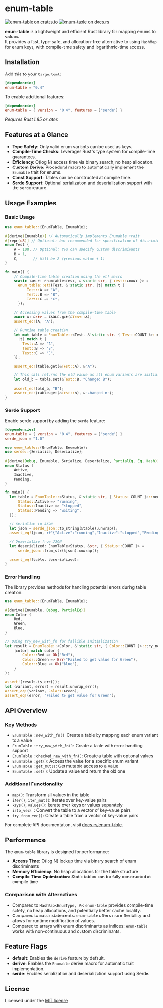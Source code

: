 # enum-table

[![enum-table on crates.io][cratesio-image]][cratesio]
[![enum-table on docs.rs][docsrs-image]][docsrs]

[cratesio-image]: https://img.shields.io/crates/v/enum-table.svg
[cratesio]: https://crates.io/crates/enum-table
[docsrs-image]: https://docs.rs/enum-table/badge.svg
[docsrs]: https://docs.rs/enum-table

**enum-table** is a lightweight and efficient Rust library for mapping enums to values.  
It provides a fast, type-safe, and allocation-free alternative to using `HashMap` for enum keys,
with compile-time safety and logarithmic-time access.

## Installation

Add this to your `Cargo.toml`:

```toml
[dependencies]
enum-table = "0.4"
```

To enable additional features:

```toml
[dependencies]
enum-table = { version = "0.4", features = ["serde"] }
```

*Requires Rust 1.85 or later.*

## Features at a Glance

- **Type Safety**: Only valid enum variants can be used as keys.
- **Compile-Time Checks**: Leverages Rust's type system for compile-time guarantees.
- **Efficiency**: O(log N) access time via binary search, no heap allocation.
- **Custom Derive**: Procedural macro to automatically implement the `Enumable` trait for enums.
- **Const Support**: Tables can be constructed at compile time.
- **Serde Support**: Optional serialization and deserialization support with the `serde` feature.

## Usage Examples

### Basic Usage

```rust
use enum_table::{EnumTable, Enumable};

#[derive(Enumable)] // Automatically implements Enumable trait
#[repr(u8)] // Optional: but recommended for specification of discriminants
enum Test {
    A = 100, // Optional: You can specify custom discriminants
    B = 1,
    C,       // Will be 2 (previous value + 1)
}

fn main() {
    // Compile-time table creation using the et! macro
    static TABLE: EnumTable<Test, &'static str, { Test::COUNT }> = 
      enum_table::et!(Test, &'static str, |t| match t {
          Test::A => "A",
          Test::B => "B",
          Test::C => "C",
      });

    // Accessing values from the compile-time table
    const A: &str = TABLE.get(&Test::A);
    assert_eq!(A, "A");

    // Runtime table creation
    let mut table = EnumTable::<Test, &'static str, { Test::COUNT }>::new_with_fn(
      |t| match t {
        Test::A => "A",
        Test::B => "B",
        Test::C => "C",
    });

    assert_eq!(table.get(&Test::A), &"A");

    // This call returns the old value as all enum variants are initialized
    let old_b = table.set(&Test::B, "Changed B");
  
    assert_eq!(old_b, "B");
    assert_eq!(table.get(&Test::B), &"Changed B");
}
```

### Serde Support

Enable serde support by adding the `serde` feature:

```toml
[dependencies]
enum-table = { version = "0.4", features = ["serde"] }
serde_json = "1.0"
```

```rust
use enum_table::{EnumTable, Enumable};
use serde::{Serialize, Deserialize};
  
#[derive(Debug, Enumable, Serialize, Deserialize, PartialEq, Eq, Hash)]
enum Status {
    Active,
    Inactive,
    Pending,
}

fn main() {
  let table = EnumTable::<Status, &'static str, { Status::COUNT }>::new_with_fn(|status| match status {
      Status::Active => "running",
      Status::Inactive => "stopped", 
      Status::Pending => "waiting",
  });

  // Serialize to JSON
  let json = serde_json::to_string(&table).unwrap();
  assert_eq!(json, r#"{"Active":"running","Inactive":"stopped","Pending":"waiting"}"#);

  // Deserialize from JSON
  let deserialized: EnumTable<Status, &str, { Status::COUNT }> = 
      serde_json::from_str(&json).unwrap();

  assert_eq!(table, deserialized);
}
```

### Error Handling

The library provides methods for handling potential errors during table creation:

```rust
use enum_table::{EnumTable, Enumable};

#[derive(Enumable, Debug, PartialEq)]
enum Color {
    Red,
    Green,
    Blue,
}

// Using try_new_with_fn for fallible initialization
let result = EnumTable::<Color, &'static str, { Color::COUNT }>::try_new_with_fn(
    |color| match color {
        Color::Red => Ok("Red"),
        Color::Green => Err("Failed to get value for Green"),
        Color::Blue => Ok("Blue"),
    }
);

assert!(result.is_err());
let (variant, error) = result.unwrap_err();
assert_eq!(variant, Color::Green);
assert_eq!(error, "Failed to get value for Green");
```

## API Overview

### Key Methods

- `EnumTable::new_with_fn()`: Create a table by mapping each enum variant to a value
- `EnumTable::try_new_with_fn()`: Create a table with error handling support
- `EnumTable::checked_new_with_fn()`: Create a table with optional values
- `EnumTable::get()`: Access the value for a specific enum variant
- `EnumTable::get_mut()`: Get mutable access to a value
- `EnumTable::set()`: Update a value and return the old one

### Additional Functionality

- `map()`: Transform all values in the table
- `iter()`, `iter_mut()`: Iterate over key-value pairs
- `keys()`, `values()`: Iterate over keys or values separately
- `into_vec()`: Convert the table to a vector of key-value pairs
- `try_from_vec()`: Create a table from a vector of key-value pairs

For complete API documentation, visit [docs.rs/enum-table](https://docs.rs/enum-table/latest/enum_table/struct.EnumTable.html).

## Performance

The `enum-table` library is designed for performance:

- **Access Time**: O(log N) lookup time via binary search of enum discriminants
- **Memory Efficiency**: No heap allocations for the table structure
- **Compile-Time Optimization**: Static tables can be fully constructed at compile time

### Comparison with Alternatives

- Compared to `HashMap<EnumType, V>`: `enum-table` provides compile-time safety, no heap allocations, and potentially better cache locality.
- Compared to `match` statements: `enum-table` offers more flexibility and allows for runtime modification of values.
- Compared to arrays with enum discriminants as indices: `enum-table` works with non-continuous and custom discriminants.

## Feature Flags

- **default**: Enables the `derive` feature by default.
- **derive**: Enables the `Enumable` derive macro for automatic trait implementation.
- **serde**: Enables serialization and deserialization support using Serde.

## License

Licensed under the [MIT license](https://github.com/moriyoshi-kasuga/enum-table/blob/main/LICENSE)
